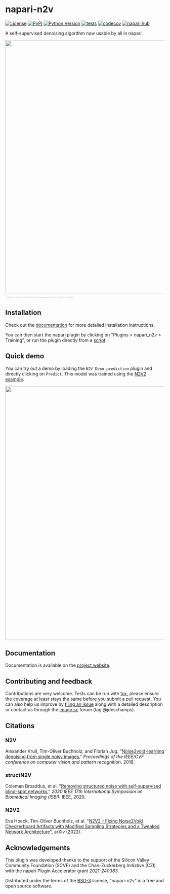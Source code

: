 # napari-n2v

[![License](https://img.shields.io/pypi/l/napari-n2v.svg?color=green)](https://github.com/juglab/napari-n2v/raw/main/LICENSE)
[![PyPI](https://img.shields.io/pypi/v/napari-n2v.svg?color=green)](https://pypi.org/project/napari-n2v)
[![Python Version](https://img.shields.io/pypi/pyversions/napari-n2v.svg?color=green)](https://python.org)
[![tests](https://github.com/juglab/napari-n2v/workflows/build/badge.svg)](https://github.com/juglab/napari-n2v/actions)
[![codecov](https://codecov.io/gh/juglab/napari-n2v/branch/main/graph/badge.svg)](https://codecov.io/gh/juglab/napari-n2v)
[![napari hub](https://img.shields.io/endpoint?url=https://api.napari-hub.org/shields/napari-n2v)](https://napari-hub.org/plugins/napari-n2v)

A self-supervised denoising algorithm now usable by all in napari.

<img src="https://raw.githubusercontent.com/juglab/napari-n2v/master/docs/images/noisy_denoised.png" width="800" />
----------------------------------

## Installation

Check out the [documentation](https://juglab.github.io/napari-n2v/installation.html) for more detailed installation 
instructions. 

You can then start the napari plugin by clicking on "Plugins > napari_n2v > Training",
or run the plugin directly from a [script](scripts/start_plugin.py).



## Quick demo

You can try out a demo by loading the `N2V Demo prediction` plugin and directly clicking on `Predict`. This model was trained using the [N2V2 example](https://juglab.github.io/napari-n2v/examples.html).


<img src="https://raw.githubusercontent.com/juglab/napari-n2v/master/docs/images/demo.gif" width="800" />


## Documentation

Documentation is available on the [project website](https://juglab.github.io/napari-n2v/).


## Contributing and feedback

Contributions are very welcome. Tests can be run with [tox], please ensure
the coverage at least stays the same before you submit a pull request. You can also 
help us improve by [filing an issue] along with a detailed description or contact us
through the [image.sc](https://forum.image.sc/) forum (tag @jdeschamps).


## Citations

### N2V

Alexander Krull, Tim-Oliver Buchholz, and Florian Jug. "[Noise2void-learning denoising from single noisy images.](https://ieeexplore.ieee.org/document/8954066)" 
*Proceedings of the IEEE/CVF conference on computer vision and pattern recognition*. 2019.

### structN2V

Coleman Broaddus, et al. "[Removing structured noise with self-supervised blind-spot networks.](https://ieeexplore.ieee.org/document/9098336)" *2020 IEEE 17th 
International Symposium on Biomedical Imaging (ISBI)*. IEEE, 2020.

### N2V2

Eva Hoeck, Tim-Oliver Buchholz, et al. "[N2V2 - Fixing Noise2Void Checkerboard Artifacts with Modified Sampling Strategies and a Tweaked Network Architecture](https://arxiv.org/abs/2211.08512)", arXiv (2022). 

## Acknowledgements

This plugin was developed thanks to the support of the Silicon Valley Community Foundation (SCVF) and the 
Chan-Zuckerberg Initiative (CZI) with the napari Plugin Accelerator grant _2021-240383_.


Distributed under the terms of the [BSD-3] license,
"napari-n2v" is a free and open source software.

[napari]: https://github.com/napari/napari
[Cookiecutter]: https://github.com/audreyr/cookiecutter
[@napari]: https://github.com/napari
[MIT]: http://opensource.org/licenses/MIT
[BSD-3]: http://opensource.org/licenses/BSD-3-Clause
[GNU GPL v3.0]: http://www.gnu.org/licenses/gpl-3.0.txt
[GNU LGPL v3.0]: http://www.gnu.org/licenses/lgpl-3.0.txt
[Apache Software License 2.0]: http://www.apache.org/licenses/LICENSE-2.0
[Mozilla Public License 2.0]: https://www.mozilla.org/media/MPL/2.0/index.txt
[cookiecutter-napari-plugin]: https://github.com/napari/cookiecutter-napari-plugin

[filing an issue]: https://github.com/juglab/napari-n2v/issues

[napari]: https://github.com/napari/napari
[tox]: https://tox.readthedocs.io/en/latest/
[pip]: https://pypi.org/project/pip/
[PyPI]: https://pypi.org/
